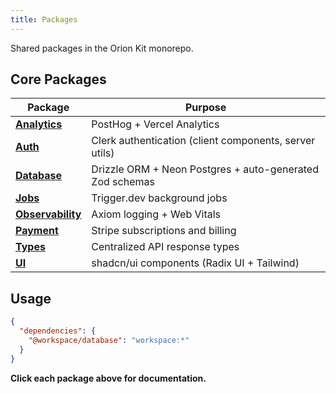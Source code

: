 ```yaml
---
title: Packages
---
```


Shared packages in the Orion Kit monorepo.

## Core Packages

| Package                                      | Purpose                                                  |
| -------------------------------------------- | -------------------------------------------------------- |
| **[Analytics](/packages/analytics)**         | PostHog + Vercel Analytics                               |
| **[Auth](/packages/auth)**                   | Clerk authentication (client components, server utils)   |
| **[Database](/packages/database)**           | Drizzle ORM + Neon Postgres + auto-generated Zod schemas |
| **[Jobs](/packages/jobs)**                   | Trigger.dev background jobs                              |
| **[Observability](/packages/observability)** | Axiom logging + Web Vitals                               |
| **[Payment](/packages/payment)**             | Stripe subscriptions and billing                         |
| **[Types](/packages/types)**                 | Centralized API response types                           |
| **[UI](/packages/ui)**                       | shadcn/ui components (Radix UI + Tailwind)               |

## Usage

```json
{
  "dependencies": {
    "@workspace/database": "workspace:*"
  }
}
```

**Click each package above for documentation.**
